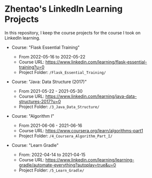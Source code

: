 # Zhentao's LinkedIn Learning Projects

In this repository, I keep the course projects for the course I took on LinkedIn learning.

- Course: "Flask Essential Training"
    - From 2022-05-16 to 2022-05-22
    - Course URL: https://www.linkedin.com/learning/flask-essential-training?u=0
    - Project Folder: `/Flask_Essential_Training/`


- Course: "Java: Data Structure (2017)"
    - From 2021-05-22 - 2021-05-30
    - Course URL: https://www.linkedin.com/learning/java-data-structures-2017?u=0
    - Project Folder: `/3_Java_Data_Structure/`


- Course: "Algorithm I"
    - From 2021-06-06 - 2021-06-16
    - Course URL: https://www.coursera.org/learn/algorithms-part1
    - Project Folder: `/4_Coursera_Algorithm_Part_I/`


- Course: "Learn Gradle"
    - From: 2022-04-14 to 2021-04-15
    - Course URL: https://www.linkedin.com/learning/learning-gradle/automate-everything?autoplay=true&u=0
    - Project Folder: `/5_Learn_Gradle/`